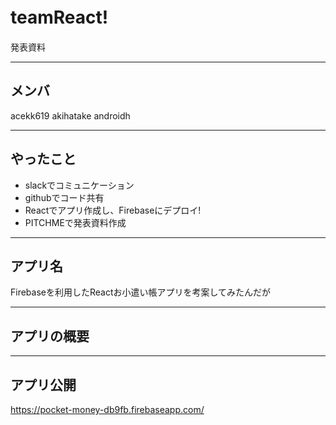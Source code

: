 # teamReact!　
発表資料

---
## メンバ
acekk619
akihatake
androidh

---
## やったこと
* slackでコミュニケーション
* githubでコード共有
* Reactでアプリ作成し、Firebaseにデプロイ!
* PITCHMEで発表資料作成

---

## アプリ名
Firebaseを利用したReactお小遣い帳アプリを考案してみたんだが

---


## アプリの概要

---

## アプリ公開
https://pocket-money-db9fb.firebaseapp.com/
